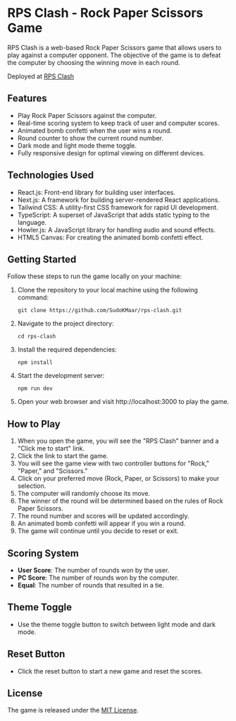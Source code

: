 # RPS Clash - Rock Paper Scissors Game

RPS Clash is a web-based Rock Paper Scissors game that allows users to play against a computer opponent. The objective of the game is to defeat the computer by choosing the winning move in each round.

Deployed at [RPS Clash](https://rps-clash.vercel.app/)

## Features

- Play Rock Paper Scissors against the computer.
- Real-time scoring system to keep track of user and computer scores.
- Animated bomb confetti when the user wins a round.
- Round counter to show the current round number.
- Dark mode and light mode theme toggle.
- Fully responsive design for optimal viewing on different devices.

## Technologies Used

- React.js: Front-end library for building user interfaces.
- Next.js: A framework for building server-rendered React applications.
- Tailwind CSS: A utility-first CSS framework for rapid UI development.
- TypeScript: A superset of JavaScript that adds static typing to the language.
- Howler.js: A JavaScript library for handling audio and sound effects.
- HTML5 Canvas: For creating the animated bomb confetti effect.

## Getting Started

Follow these steps to run the game locally on your machine:

1. Clone the repository to your local machine using the following command:

   ```
   git clone https://github.com/SudoKMaar/rps-clash.git
   ```

2. Navigate to the project directory:

   ```
   cd rps-clash
   ```

3. Install the required dependencies:

   ```
   npm install
   ```

4. Start the development server:

   ```
   npm run dev
   ```

5. Open your web browser and visit http://localhost:3000 to play the game.

## How to Play

1. When you open the game, you will see the "RPS Clash" banner and a "Click me to start" link.
2. Click the link to start the game.
3. You will see the game view with two controller buttons for "Rock," "Paper," and "Scissors."
4. Click on your preferred move (Rock, Paper, or Scissors) to make your selection.
5. The computer will randomly choose its move.
6. The winner of the round will be determined based on the rules of Rock Paper Scissors.
7. The round number and scores will be updated accordingly.
8. An animated bomb confetti will appear if you win a round.
9. The game will continue until you decide to reset or exit.

## Scoring System

- **User Score**: The number of rounds won by the user.
- **PC Score**: The number of rounds won by the computer.
- **Equal**: The number of rounds that resulted in a tie.

## Theme Toggle

- Use the theme toggle button to switch between light mode and dark mode.

## Reset Button

- Click the reset button to start a new game and reset the scores.

## License

The game is released under the [MIT License](LICENSE).
